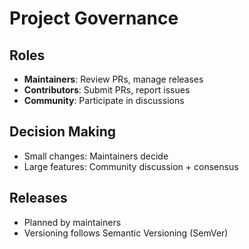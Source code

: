 # Project Governance

## Roles
- **Maintainers**: Review PRs, manage releases
- **Contributors**: Submit PRs, report issues
- **Community**: Participate in discussions

## Decision Making
- Small changes: Maintainers decide
- Large features: Community discussion + consensus

## Releases
- Planned by maintainers
- Versioning follows Semantic Versioning (SemVer)
